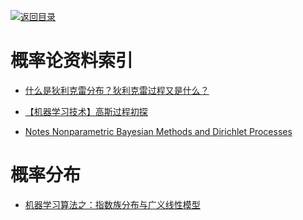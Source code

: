 [![返回目录](https://user-images.githubusercontent.com/5803001/38079637-ff0abcf0-3371-11e8-9b76-ad651620afc7.jpg)](https://github.com/wx-chevalier/Awesome-Lists)

# 概率论资料索引

- [什么是狄利克雷分布？狄利克雷过程又是什么？](https://www.zhihu.com/question/26751755/answer/80931791)

- [【机器学习技术】高斯过程初探](http://www.jianshu.com/p/2283a7c56639)

- [Notes Nonparametric Bayesian Methods and Dirichlet Processes](https://github.com/tdhopper/notes-on-dirichlet-processes)

# 概率分布

- [机器学习算法之：指数族分布与广义线性模型](http://blog.csdn.net/u011467621/article/details/48197943)
